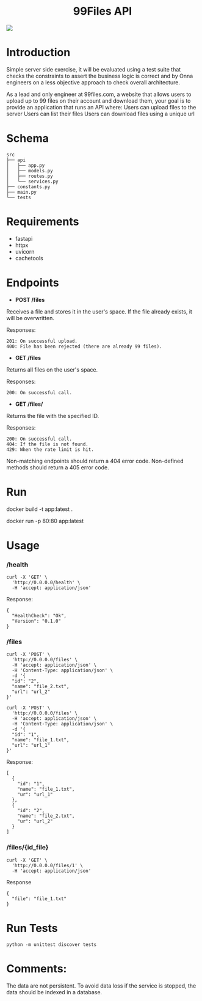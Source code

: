 <h1 align="center"> 99Files API </h1>

 <p align="left">
   <img src="https://img.shields.io/badge/STATUS-%20DEV-green">
</p>


# Introduction
Simple server side exercise, it will be evaluated using a test suite that checks the constraints to assert the business logic is correct and by Onna
engineers on a less objective approach to check overall architecture.

As a lead and only engineer at 99files.com, a website that allows users to upload up to 99 files on their account and download them, your goal is
to provide an application that runs an API where:
Users can upload files to the server
Users can list their files
Users can download files using a unique url

# Schema

    src
    ├── api
    │   ├── app.py
    │   ├── models.py
    │   ├── routes.py
    │   └── services.py
    ├── constants.py
    ├── main.py
    └── tests
# Requirements

- fastapi
- httpx
- uvicorn
- cachetools

# Endpoints
* **POST /files**

Receives a file and stores it in the user's space. If the file already exists, it will be overwritten.

Responses:

    201: On successful upload.
    400: File has been rejected (there are already 99 files).

* **GET /files**

Returns all files on the user's space.

Responses:

    200: On successful call.

* **GET /files/<id>**

Returns the file with the specified ID.

Responses:

    200: On successful call.
    404: If the file is not found.
    429: When the rate limit is hit.

Non-matching endpoints should return a 404 error code. Non-defined methods should return a 405 error code.


# Run
docker build -t app:latest .

docker run -p 80:80 app:latest

# Usage

### /health

    curl -X 'GET' \
      'http://0.0.0.0/health' \
      -H 'accept: application/json'

Response:

    {
      "HealthCheck": "Ok",
      "Version": "0.1.0"
    }

### /files

    curl -X 'POST' \
      'http://0.0.0.0/files' \
      -H 'accept: application/json' \
      -H 'Content-Type: application/json' \
      -d '{
      "id": "2",
      "name": "file_2.txt",
      "url": "url_2"
    }'

    curl -X 'POST' \
      'http://0.0.0.0/files' \
      -H 'accept: application/json' \
      -H 'Content-Type: application/json' \
      -d '{
      "id": "1",
      "name": "file_1.txt",
      "url": "url_1"
    }'

Response:

    [
      {
        "id": "1",
        "name": "file_1.txt",
        "ur": "url_1"
      },
      {
        "id": "2",
        "name": "file_2.txt",
        "ur": "url_2"
      }
    ]

### /files/{id_file}

    curl -X 'GET' \
      'http://0.0.0.0/files/1' \
      -H 'accept: application/json'

Response

    {
      "file": "file_1.txt"
    }


# Run Tests

    python -m unittest discover tests

# Comments:

The data are not persistent. To avoid data loss if the service is stopped, the data should be indexed in a database.
